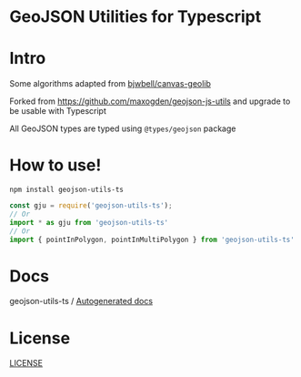 GeoJSON Utilities for Typescript
================================

# Intro
Some algorithms adapted from [bjwbell/canvas-geolib](https://github.com/bjwbell/canvas-geolib)

Forked from https://github.com/maxogden/geojson-js-utils and upgrade to be usable with Typescript

All GeoJSON types are typed using `@types/geojson` package

# How to use!

`npm install geojson-utils-ts`

```typescript
const gju = require('geojson-utils-ts');
// Or
import * as gju from 'geojson-utils-ts'
// Or
import { pointInPolygon, pointInMultiPolygon } from 'geojson-utils-ts'
```

# Docs
geojson-utils-ts / [Autogenerated docs](modules.md)

# License
[LICENSE](https://github.com/tgreyuk/typedoc-plugin-markdown/blob/master/LICENSE)